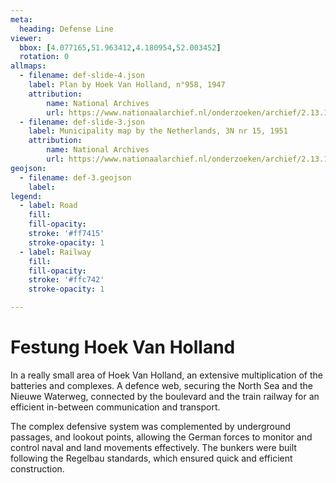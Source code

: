 ```yaml
---
meta:
  heading: Defense Line
viewer:
  bbox: [4.077165,51.963412,4.180954,52.003452]
  rotation: 0
allmaps:
  - filename: def-slide-4.json
    label: Plan by Hoek Van Holland, n°958, 1947
    attribution: 
        name: National Archives
        url: https://www.nationaalarchief.nl/onderzoeken/archief/2.13.167/invnr/359/file/NL-HaNA_2.13.167_359_14?eadID=2.13.167&unitID=359&query=
  - filename: def-slide-3.json
    label: Municipality map by the Netherlands, 3N nr 15, 1951
    attribution:
        name: National Archives
        url: https://www.nationaalarchief.nl/onderzoeken/archief/2.13.167/invnr/277/file/NL-HaNA_2.13.167_277_10?eadID=2.13.167&unitID=277&query=
geojson:
  - filename: def-3.geojson
    label:
legend:
  - label: Road
    fill: 
    fill-opacity:
    stroke: '#ff7415'
    stroke-opacity: 1
  - label: Railway
    fill: 
    fill-opacity: 
    stroke: '#ffc742'
    stroke-opacity: 1

---
```


# Festung Hoek Van Holland

In a really small area of Hoek Van Holland, an extensive multiplication of the batteries and complexes. A defence web, securing the North Sea and the Nieuwe Waterweg, connected by the boulevard and the train railway for an efficient in-between communication and transport.

The complex defensive system was complemented by underground passages, and lookout points, allowing the German forces to monitor and control naval and land movements effectively. The bunkers were built following the Regelbau standards, which ensured quick and efficient construction.